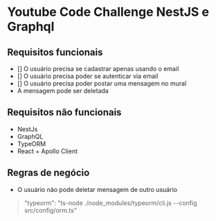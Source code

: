 # Youtube Code Challenge NestJS e Graphql

## Requisitos funcionais

- [] O usuário precisa se cadastrar apenas usando o email
- [] O usuário precisa poder se autenticar via email
- [] O usuário precisa poder postar uma mensagem no mural
- [](Opcional) A mensagem pode ser deletada

## Requisitos não funcionais

- NestJs
- GraphQL
- TypeORM
- React + Apollo Client

## Regras de negócio

- O usuário não pode deletar mensagem de outro usuário

> "typeorm": "ts-node ./node_modules/typeorm/cli.js --config src/config/orm.ts"
